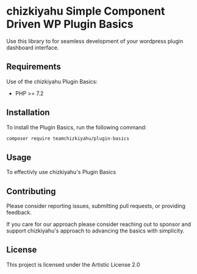 # chizkiyahu Simple Component Driven WP Plugin Basics

Use this library to for seamless development of your wordpress plugin dashboard interface.


## Requirements

Use of the chizkiyahu Plugin Basics:

- PHP >= 7.2


## Installation

To install the Plugin Basics, run the following command:

```bash
composer require teamchizkiyahu/plugin-basics
```

## Usage 

To effectivly use chizkiyahu's Plugin Basics




## Contributing 
Please consider reporting issues, submitting pull requests, or providing feedback.

If you care for our approach please consider reaching out to sponsor and support chizkiyahu's approach to advancing the basics with simplicity.


## License 
This project is licensed under the Artistic License 2.0
